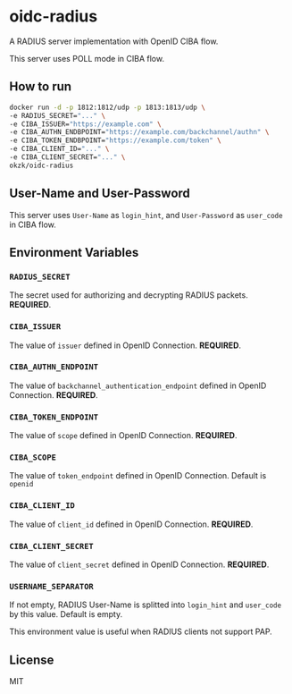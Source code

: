 # oidc-radius

A RADIUS server implementation with OpenID CIBA flow.

This server uses POLL mode in CIBA flow.

## How to run

```sh
docker run -d -p 1812:1812/udp -p 1813:1813/udp \
-e RADIUS_SECRET="..." \
-e CIBA_ISSUER="https://example.com" \
-e CIBA_AUTHN_ENDBPOINT="https://example.com/backchannel/authn" \
-e CIBA_TOKEN_ENDBPOINT="https://example.com/token" \
-e CIBA_CLIENT_ID="..." \
-e CIBA_CLIENT_SECRET="..." \
okzk/oidc-radius
```

## User-Name and User-Password

This server uses `User-Name` as `login_hint`, and `User-Password` as `user_code` in CIBA flow.


## Environment Variables

### `RADIUS_SECRET`
The secret used for authorizing and decrypting RADIUS packets.
**REQUIRED**.

### `CIBA_ISSUER`

The value of `issuer` defined in OpenID Connection.
**REQUIRED**.

### `CIBA_AUTHN_ENDPOINT`

The value of `backchannel_authentication_endpoint` defined in OpenID Connection.
**REQUIRED**.


### `CIBA_TOKEN_ENDPOINT`

The value of `scope` defined in OpenID Connection.
**REQUIRED**.

### `CIBA_SCOPE`
The value of `token_endpoint` defined in OpenID Connection.
Default is `openid`

### `CIBA_CLIENT_ID`

The value of `client_id` defined in OpenID Connection.
**REQUIRED**.

### `CIBA_CLIENT_SECRET`

The value of `client_secret` defined in OpenID Connection.
**REQUIRED**.


### `USERNAME_SEPARATOR`

If not empty, RADIUS User-Name is splitted into `login_hint` and `user_code` by this value.
Default is empty.

This environment value is useful when RADIUS clients not support PAP.

## License
MIT

